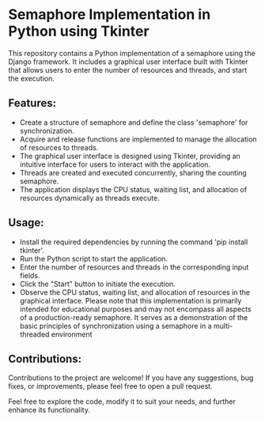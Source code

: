 # Semaphore Implementation in Python using Tkinter

This repository contains a Python implementation of a semaphore using the Django framework. It includes a graphical user interface built with Tkinter that allows users to enter the number of resources and threads, and start the execution.

## Features:

- Create a structure of semaphore and define the class 'semaphore' for synchronization.
- Acquire and release functions are implemented to manage the allocation of resources to threads.
- The graphical user interface is designed using Tkinter, providing an intuitive interface for users to interact with the application.
- Threads are created and executed concurrently, sharing the counting semaphore.
- The application displays the CPU status, waiting list, and allocation of resources dynamically as threads execute.
## Usage:

- Install the required dependencies by running the command 'pip install tkinter'.
- Run the Python script to start the application.
- Enter the number of resources and threads in the corresponding input fields.
- Click the "Start" button to initiate the execution.
- Observe the CPU status, waiting list, and allocation of resources in the graphical interface.
Please note that this implementation is primarily intended for educational purposes and may not encompass all aspects of a production-ready semaphore. It serves as a demonstration of the basic principles of synchronization using a semaphore in a multi-threaded environment
## Contributions:

Contributions to the project are welcome! If you have any suggestions, bug fixes, or improvements, please feel free to open a pull request.

Feel free to explore the code, modify it to suit your needs, and further enhance its functionality.
